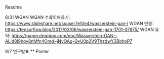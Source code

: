 Readme 

8/31 WGAN 
WGAN 수학이해하기: https://www.slideshare.net/ssuser7e10e4/wasserstein-gan-i 
WGAN 반응: 
https://tensorflow.blog/2017/02/06/wasserstein-gan-1701-07875/ 
WGAN 요약: https://paper.dropbox.com/doc/Wasserstein-GAN--ALid8l9hoy8nMfn4Omd~jNyQAg-GvU0p2V9ThzdwY3BbhoP7 

9/7 연구발표 ** Poster 
